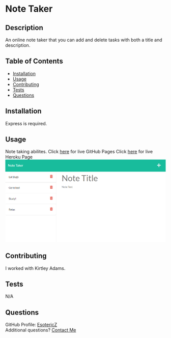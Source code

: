 # Note Taker

## Description 
An online note taker that you can add and delete tasks with both a title and description. 

## Table of Contents
- [Installation](#Installation)
- [Usage](#Usage)
- [Contributing](#Contributing)
- [Tests](#Tests)
- [Questions](#Questions)

## Installation
Express is required.
      
## Usage
Note taking abilites.
Click [here](https://opensource.org/licenses/Apache-2.0) for live GitHub Pages
Click [here](https://opensource.org/licenses/Apache-2.0) for live Heroku Page
![Alt text](/public/assets/images/screenshot.png?raw=true "Screenshot")  
      
## Contributing 
I worked with Kirtley Adams.

## Tests
N/A

## Questions
GitHub Profile: [EsotericZ](https://www.github.com/EsotericZ)  
Additional questions? [Contact Me](mailto:cjsand03@gmail.com)